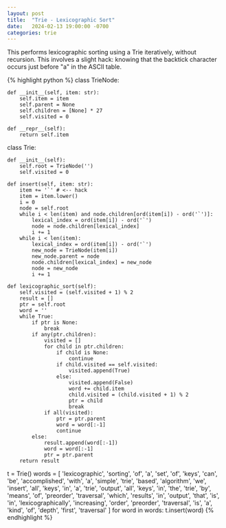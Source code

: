 ```yaml
---
layout: post
title:  "Trie - Lexicographic Sort"
date:   2024-02-13 19:00:00 -0700
categories: trie
---
```


This performs lexicographic sorting using a Trie iteratively, without
recursion. This involves a slight hack: knowing that the backtick character
occurs just before "a" in the ASCII table.


{% highlight python %}
class TrieNode:

    def __init__(self, item: str):
        self.item = item
        self.parent = None
        self.children = [None] * 27
        self.visited = 0

    def __repr__(self):
        return self.item

class Trie:

    def __init__(self):
        self.root = TrieNode('')
        self.visited = 0

    def insert(self, item: str):
        item += '`' # <-- hack
        item = item.lower()
        i = 0
        node = self.root
        while i < len(item) and node.children[ord(item[i]) - ord('`')]:
            lexical_index = ord(item[i]) - ord('`')
            node = node.children[lexical_index]
            i += 1
        while i < len(item):
            lexical_index = ord(item[i]) - ord('`')
            new_node = TrieNode(item[i])
            new_node.parent = node
            node.children[lexical_index] = new_node
            node = new_node
            i += 1

    def lexicographic_sort(self):
        self.visited = (self.visited + 1) % 2
        result = []
        ptr = self.root
        word = ''
        while True:
            if ptr is None:
                break
            if any(ptr.children):
                visited = []
                for child in ptr.children:
                    if child is None:
                        continue
                    if child.visited == self.visited:
                        visited.append(True)
                    else:
                        visited.append(False)
                        word += child.item
                        child.visited = (child.visited + 1) % 2
                        ptr = child
                        break
                if all(visited):
                    ptr = ptr.parent
                    word = word[:-1]
                    continue
            else:
                result.append(word[:-1])
                word = word[:-1]
                ptr = ptr.parent
        return result
                
t = Trie()
words = [
    'lexicographic', 'sorting', 'of', 'a', 'set', 'of', 'keys', 'can', 'be',
    'accomplished', 'with', 'a', 'simple', 'trie', 'based', 'algorithm',
    'we', 'insert', 'all', 'keys', 'in', 'a', 'trie', 'output', 'all',
    'keys', 'in', 'the', 'trie', 'by', 'means', 'of', 'preorder',
    'traversal', 'which', 'results', 'in', 'output', 'that', 'is', 'in',
    'lexicographically', 'increasing', 'order', 'preorder', 'traversal',
    'is', 'a', 'kind', 'of', 'depth', 'first', 'traversal'
]
for word in words:
    t.insert(word)
{% endhighlight %}

